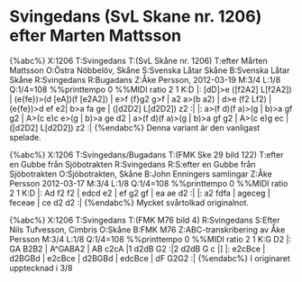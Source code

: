 # Svingedans (SvL Skane nr. 1206) efter Marten Mattsson

{%abc%}
X:1206
T:Svingedans
T:(SvL Skåne nr. 1206)
T:efter Mårten Mattsson
O:Östra Nöbbelöv, Skåne
S:Svenska Låtar Skåne
B:Svenska Låtar Skåne
R:Svingedans
R:Bugadans
Z:Åke Persson, 2012-03-19
M:3/4
L:1/8
Q:1/4=108
%%printtempo 0
%%MIDI ratio 2 1
K:D
|: [dD]>e ([f2A2] L[f2A2]) | (e{fe})>(d [eA])(f [e2A2]) | e>f {f}g2 g>f | a2 a>(b a2) |
d>e (f2 Lf2) | (e{fe})>d ef e2| b>a fa ge | ([d2D2] L[d2D2]) z2 :|
|: a>(f d)(f a)>(g | b)>a gf g2 | A>(c e)c e>(g | b)>a ge d2 | 
a>(f d)(f a)>(g | b)>a gf g2 | A>(c e)g ec | ([d2D2] L[d2D2]) z2 :|
{%endabc%}
Denna variant är den vanligast spelade.

{%abc%}
X:1206
T:Svingedans/Bugadans
T:(FMK Ske 29 bild 122)
T:efter en Gubbe från Sjöbotrakten
R:Svingedans
R:S:efter en Gubbe från Sjöbotrakten
O:Sjöbotrakten, Skåne
B:John Enningers samlingar
Z:Åke Persson 2012-03-17
M:3/4
L:1/8
Q:1/4=108
%%printtempo 0
%%MIDI ratio 2 1
K:D
|: Ad f2 f2 | edcd e2 | ef g2 gf | ea ae d2 :|
|: a2 fdfa | ageceg | feceae | ce d2 d2 :|
{%endabc%}
Mycket svårtolkad originalnot.

{%abc%}
X:1206
T:Svingedans
T:(FMK M76 bild 4)
R:Svingedans
S:Efter Nils Tufvesson, Cimbris
O:Skåne
B:FMK M76
Z:ABC-transkribering av Åke Persson
M:3/4
L:1/8
Q:1/4=108
%%printtempo 0
%%MIDI ratio 2 1
K:G
D2 |: GA B2B2 | A^GABA2 | AB c2cA |1 d2dB G2 :|2 d2dB G c |] 
 |: e2cBce | d2BGBd | e2cBce | d2BGBd | edcBce | dF G2G2 :|
{%endabc%}
I originaret upptecknad i 3/8



